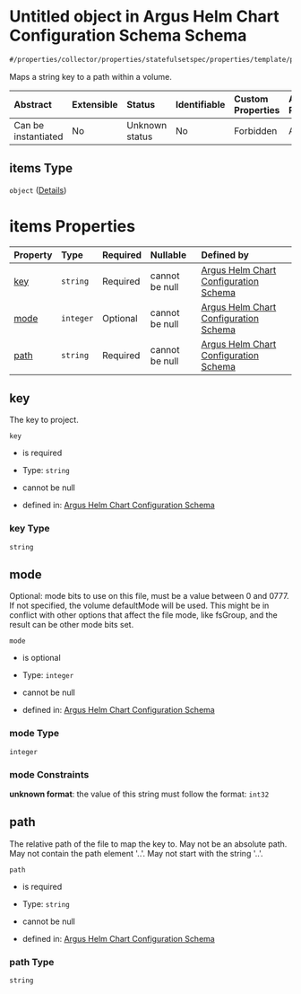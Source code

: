 # Untitled object in Argus Helm Chart Configuration Schema Schema

```txt
#/properties/collector/properties/statefulsetspec/properties/template/properties/spec/properties/volumes/items/properties/configmap/items/items#/properties/collector/properties/statefulsetSpec/properties/template/properties/spec/properties/volumes/items/properties/configMap/properties/items/items
```

Maps a string key to a path within a volume.

| Abstract            | Extensible | Status         | Identifiable | Custom Properties | Additional Properties | Access Restrictions | Defined In                                                        |
| :------------------ | :--------- | :------------- | :----------- | :---------------- | :-------------------- | :------------------ | :---------------------------------------------------------------- |
| Can be instantiated | No         | Unknown status | No           | Forbidden         | Allowed               | none                | [values.schema.json\*](values.schema.json "open original schema") |

## items Type

`object` ([Details](values-properties-the-collector-schema-properties-statefulsetspec-properties-template-properties-spec-properties-volumes-items-properties-configmap-properties-items-items.md))

# items Properties

| Property      | Type      | Required | Nullable       | Defined by                                                                                                                                                                                                                                                                                                                                                                                                                                                                                                                                                                         |
| :------------ | :-------- | :------- | :------------- | :--------------------------------------------------------------------------------------------------------------------------------------------------------------------------------------------------------------------------------------------------------------------------------------------------------------------------------------------------------------------------------------------------------------------------------------------------------------------------------------------------------------------------------------------------------------------------------- |
| [key](#key)   | `string`  | Required | cannot be null | [Argus Helm Chart Configuration Schema](values-properties-the-collector-schema-properties-statefulsetspec-properties-template-properties-spec-properties-volumes-items-properties-configmap-properties-items-items-properties-key.md "#/properties/collector/properties/statefulsetspec/properties/template/properties/spec/properties/volumes/items/properties/configmap/items/items/properties/key#/properties/collector/properties/statefulsetSpec/properties/template/properties/spec/properties/volumes/items/properties/configMap/properties/items/items/properties/key")    |
| [mode](#mode) | `integer` | Optional | cannot be null | [Argus Helm Chart Configuration Schema](values-properties-the-collector-schema-properties-statefulsetspec-properties-template-properties-spec-properties-volumes-items-properties-configmap-properties-items-items-properties-mode.md "#/properties/collector/properties/statefulsetspec/properties/template/properties/spec/properties/volumes/items/properties/configmap/items/items/properties/mode#/properties/collector/properties/statefulsetSpec/properties/template/properties/spec/properties/volumes/items/properties/configMap/properties/items/items/properties/mode") |
| [path](#path) | `string`  | Required | cannot be null | [Argus Helm Chart Configuration Schema](values-properties-the-collector-schema-properties-statefulsetspec-properties-template-properties-spec-properties-volumes-items-properties-configmap-properties-items-items-properties-path.md "#/properties/collector/properties/statefulsetspec/properties/template/properties/spec/properties/volumes/items/properties/configmap/items/items/properties/path#/properties/collector/properties/statefulsetSpec/properties/template/properties/spec/properties/volumes/items/properties/configMap/properties/items/items/properties/path") |

## key

The key to project.

`key`

*   is required

*   Type: `string`

*   cannot be null

*   defined in: [Argus Helm Chart Configuration Schema](values-properties-the-collector-schema-properties-statefulsetspec-properties-template-properties-spec-properties-volumes-items-properties-configmap-properties-items-items-properties-key.md "#/properties/collector/properties/statefulsetspec/properties/template/properties/spec/properties/volumes/items/properties/configmap/items/items/properties/key#/properties/collector/properties/statefulsetSpec/properties/template/properties/spec/properties/volumes/items/properties/configMap/properties/items/items/properties/key")

### key Type

`string`

## mode

Optional: mode bits to use on this file, must be a value between 0 and 0777. If not specified, the volume defaultMode will be used. This might be in conflict with other options that affect the file mode, like fsGroup, and the result can be other mode bits set.

`mode`

*   is optional

*   Type: `integer`

*   cannot be null

*   defined in: [Argus Helm Chart Configuration Schema](values-properties-the-collector-schema-properties-statefulsetspec-properties-template-properties-spec-properties-volumes-items-properties-configmap-properties-items-items-properties-mode.md "#/properties/collector/properties/statefulsetspec/properties/template/properties/spec/properties/volumes/items/properties/configmap/items/items/properties/mode#/properties/collector/properties/statefulsetSpec/properties/template/properties/spec/properties/volumes/items/properties/configMap/properties/items/items/properties/mode")

### mode Type

`integer`

### mode Constraints

**unknown format**: the value of this string must follow the format: `int32`

## path

The relative path of the file to map the key to. May not be an absolute path. May not contain the path element '..'. May not start with the string '..'.

`path`

*   is required

*   Type: `string`

*   cannot be null

*   defined in: [Argus Helm Chart Configuration Schema](values-properties-the-collector-schema-properties-statefulsetspec-properties-template-properties-spec-properties-volumes-items-properties-configmap-properties-items-items-properties-path.md "#/properties/collector/properties/statefulsetspec/properties/template/properties/spec/properties/volumes/items/properties/configmap/items/items/properties/path#/properties/collector/properties/statefulsetSpec/properties/template/properties/spec/properties/volumes/items/properties/configMap/properties/items/items/properties/path")

### path Type

`string`
